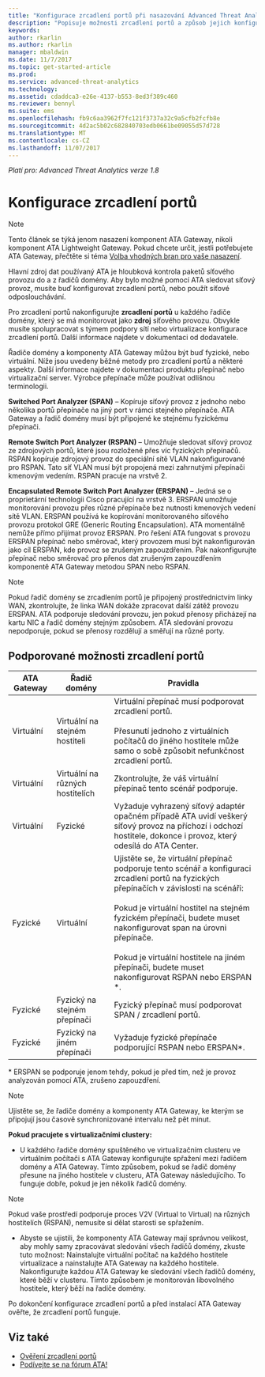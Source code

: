 ```yaml
---
title: "Konfigurace zrcadlení portů při nasazování Advanced Threat Analytics | Dokumentace Microsoftu"
description: "Popisuje možnosti zrcadlení portů a způsob jejich konfigurace pro ATA."
keywords: 
author: rkarlin
ms.author: rkarlin
manager: mbaldwin
ms.date: 11/7/2017
ms.topic: get-started-article
ms.prod: 
ms.service: advanced-threat-analytics
ms.technology: 
ms.assetid: cdaddca3-e26e-4137-b553-8ed3f389c460
ms.reviewer: bennyl
ms.suite: ems
ms.openlocfilehash: fb9c6aa3962f7fc121f3737a32c9a5cfb2fcfb8e
ms.sourcegitcommit: 4d2ac5b02c682840703edb0661be09055d57d728
ms.translationtype: MT
ms.contentlocale: cs-CZ
ms.lasthandoff: 11/07/2017
---
```

*Platí pro: Advanced Threat Analytics verze 1.8*



# <a name="configure-port-mirroring"></a>Konfigurace zrcadlení portů
> [!NOTE] 
> Tento článek se týká jenom nasazení komponent ATA Gateway, nikoli komponent ATA Lightweight Gateway. Pokud chcete určit, jestli potřebujete ATA Gateway, přečtěte si téma [Volba vhodných bran pro vaše nasazení](ata-capacity-planning.md#choosing-the-right-gateway-type-for-your-deployment).
 
Hlavní zdroj dat používaný ATA je hloubková kontrola paketů síťového provozu do a z řadičů domény. Aby bylo možné pomocí ATA sledovat síťový provoz, musíte buď konfigurovat zrcadlení portů, nebo použít síťové odposlouchávání.

Pro zrcadlení portů nakonfigurujte **zrcadlení portů** u každého řadiče domény, který se má monitorovat jako **zdroj** síťového provozu. Obvykle musíte spolupracovat s týmem podpory sítí nebo virtualizace konfigurace zrcadlení portů.
Další informace najdete v dokumentaci od dodavatele.

Řadiče domény a komponenty ATA Gateway můžou být buď fyzické, nebo virtuální. Níže jsou uvedeny běžné metody pro zrcadlení portů a některé aspekty. Další informace najdete v dokumentaci produktu přepínač nebo virtualizační server. Výrobce přepínače může používat odlišnou terminologii.

**Switched Port Analyzer (SPAN)** – Kopíruje síťový provoz z jednoho nebo několika portů přepínače na jiný port v rámci stejného přepínače. ATA Gateway a řadič domény musí být připojené ke stejnému fyzickému přepínači.

**Remote Switch Port Analyzer (RSPAN)** – Umožňuje sledovat síťový provoz ze zdrojových portů, které jsou rozložené přes víc fyzických přepínačů. RSPAN kopíruje zdrojový provoz do speciální sítě VLAN nakonfigurované pro RSPAN. Tato síť VLAN musí být propojená mezi zahrnutými přepínači kmenovým vedením. RSPAN pracuje na vrstvě 2.

**Encapsulated Remote Switch Port Analyzer (ERSPAN)** – Jedná se o proprietární technologii Cisco pracující na vrstvě 3. ERSPAN umožňuje monitorování provozu přes různé přepínače bez nutnosti kmenových vedení sítě VLAN. ERSPAN používá ke kopírování monitorovaného síťového provozu protokol GRE (Generic Routing Encapsulation). ATA momentálně nemůže přímo přijímat provoz ERSPAN. Pro řešení ATA fungovat s provozu ERSPAN přepínač nebo směrovač, který provozem musí být nakonfigurován jako cíl ERSPAN, kde provoz se zrušeným zapouzdřením. Pak nakonfigurujte přepínač nebo směrovač pro přenos dat zrušeným zapouzdřením komponentě ATA Gateway metodou SPAN nebo RSPAN.

> [!NOTE]
> Pokud řadič domény se zrcadlením portů je připojený prostřednictvím linky WAN, zkontrolujte, že linka WAN dokáže zpracovat další zátěž provozu ERSPAN.
> ATA podporuje sledování provozu, jen pokud přenosy přicházejí na kartu NIC a řadič domény stejným způsobem. ATA sledování provozu nepodporuje, pokud se přenosy rozdělují a směřují na různé porty.

## <a name="supported-port-mirroring-options"></a>Podporované možnosti zrcadlení portů

|ATA Gateway|Řadič domény|Pravidla|
|---------------|---------------------|------------------|
|Virtuální|Virtuální na stejném hostiteli|Virtuální přepínač musí podporovat zrcadlení portů.<br /><br />Přesunutí jednoho z virtuálních počítačů do jiného hostitele může samo o sobě způsobit nefunkčnost zrcadlení portů.|
|Virtuální|Virtuální na různých hostitelích|Zkontrolujte, že váš virtuální přepínač tento scénář podporuje.|
|Virtuální|Fyzické|Vyžaduje vyhrazený síťový adaptér opačném případě ATA uvidí veškerý síťový provoz na příchozí i odchozí hostitele, dokonce i provoz, který odesílá do ATA Center.|
|Fyzické|Virtuální|Ujistěte se, že virtuální přepínač podporuje tento scénář a konfiguraci zrcadlení portů na fyzických přepínačích v závislosti na scénáři:<br /><br />Pokud je virtuální hostitel na stejném fyzickém přepínači, budete muset nakonfigurovat span na úrovni přepínače.<br /><br />Pokud je virtuální hostitele na jiném přepínači, budete muset nakonfigurovat RSPAN nebo ERSPAN &#42;.|
|Fyzické|Fyzický na stejném přepínači|Fyzický přepínač musí podporovat SPAN / zrcadlení portů.|
|Fyzické|Fyzický na jiném přepínači|Vyžaduje fyzické přepínače podporující RSPAN nebo ERSPAN&#42;.|
&#42; ERSPAN se podporuje jenom tehdy, pokud je před tím, než je provoz analyzován pomocí ATA, zrušeno zapouzdření.

> [!NOTE]
> Ujistěte se, že řadiče domény a komponenty ATA Gateway, ke kterým se připojují jsou časově synchronizované intervalu než pět minut.

**Pokud pracujete s virtualizačními clustery:**

-   U každého řadiče domény spuštěného ve virtualizačním clusteru ve virtuálním počítači s ATA Gateway konfigurujte spřažení mezi řadičem domény a ATA Gateway. Tímto způsobem, pokud se řadič domény přesune na jiného hostitele v clusteru, ATA Gateway následujícího. To funguje dobře, pokud je jen několik řadičů domény.
> [!NOTE]
> Pokud vaše prostředí podporuje proces V2V (Virtual to Virtual) na různých hostitelích (RSPAN), nemusíte si dělat starosti se spřažením.
> 
-   Abyste se ujistili, že komponenty ATA Gateway mají správnou velikost, aby mohly samy zpracovávat sledování všech řadičů domény, zkuste tuto možnost: Nainstalujte virtuální počítač na každého hostitele virtualizace a nainstalujte ATA Gateway na každého hostitele. Nakonfigurujte každou ATA Gateway ke sledování všech řadičů domény, které běží v clusteru. Tímto způsobem je monitorován libovolného hostitele, který běží na řadiče domény.

Po dokončení konfigurace zrcadlení portů a před instalací ATA Gateway ověřte, že zrcadlení portů funguje.

## <a name="see-also"></a>Viz také
- [Ověření zrcadlení portů](validate-port-mirroring.md)
- [Podívejte se na fórum ATA!](https://social.technet.microsoft.com/Forums/security/home?forum=mata)
